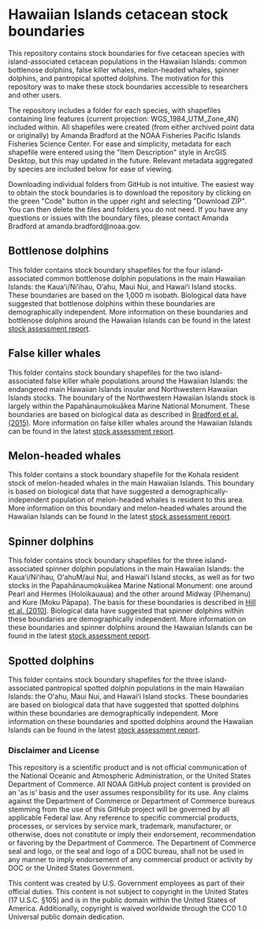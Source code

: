 # Hawaiian Islands cetacean stock boundaries

This repository contains stock boundaries for five cetacean species with island-associated cetacean populations in the Hawaiian Islands: common bottlenose dolphins, false killer whales, melon-headed whales, spinner dolphins, and pantropical spotted dolphins. The motivation for this repository was to make these stock boundaries accessible to researchers and other users.

The repository includes a folder for each species, with shapefiles containing line features (current projection: WGS_1984_UTM_Zone_4N) included within. All shapefiles were created (from either archived point data or originally) by Amanda Bradford at the NOAA Fisheries Pacific Islands Fisheries Science Center. For ease and simplicity, metadata for each shapefile were entered using the "Item Description" style in ArcGIS Desktop, but this may updated in the future. Relevant metadata aggregated by species are included below for ease of viewing.

Downloading individual folders from GitHub is not intuitive. The easiest way to obtain the stock boundaries is to download the repository by clicking on the green "Code" button in the upper right and selecting "Download ZIP". You can then delete the files and folders you do not need. If you have any questions or issues with the boundary files, please contact Amanda Bradford at amanda.bradford\@noaa.gov.

## Bottlenose dolphins

This folder contains stock boundary shapefiles for the four island-associated common bottlenose dolphin populations in the main Hawaiian Islands: the Kauaʻi/Niʻihau, Oʻahu, Maui Nui, and Hawaiʻi Island stocks. These boundaries are based on the 1,000 m isobath. Biological data have suggested that bottlenose dolphins within these boundaries are demographically independent. More information on these boundaries and bottlenose dolphins around the Hawaiian Islands can be found in the latest [stock assessment report](https://www.fisheries.noaa.gov/national/marine-mammal-protection/marine-mammal-stock-assessment-reports-species-stock).

## False killer whales

This folder contains stock boundary shapefiles for the two island-associated false killer whale populations around the Hawaiian Islands: the endangered main Hawaiian Islands insular and Northwestern Hawaiian Islands stocks. The boundary of the Northwestern Hawaiian Islands stock is largely within the Papahānaumokuākea Marine National Monument. These boundaries are based on biological data as described in [Bradford et al. (2015)](https://repository.library.noaa.gov/view/noaa/5049). More information on false killer whales around the Hawaiian Islands can be found in the latest [stock assessment report](https://www.fisheries.noaa.gov/national/marine-mammal-protection/marine-mammal-stock-assessment-reports-species-stock).

## Melon-headed whales

This folder contains a stock boundary shapefile for the Kohala resident stock of melon-headed whales in the main Hawaiian Islands. This boundary is based on biological data that have suggested a demographically-independent population of melon-headed whales is resident to this area. More information on this boundary and melon-headed whales around the Hawaiian Islands can be found in the latest [stock assessment report](https://www.fisheries.noaa.gov/national/marine-mammal-protection/marine-mammal-stock-assessment-reports-species-stock).

## Spinner dolphins

This folder contains stock boundary shapefiles for the three island-associated spinner dolphin populations in the main Hawaiian Islands: the Kauaʻi/Niʻihau, OʻahuM/aui Nui, and Hawaiʻi Island stocks, as well as for two stocks in the Papahānaumokuākea Marine National Monument: one around Pearl and Hermes (Holoikauaua) and the other around Midway (Pihemanu) and Kure (Moku Pāpapa). The basis for these boundaries is described in [Hill et al. (2010)](https://repository.library.noaa.gov/view/noaa/4423). Biological data have suggested that spinner dolphins within these boundaries are demographically independent. More information on these boundaries and spinner dolphins around the Hawaiian Islands can be found in the latest [stock assessment report](https://www.fisheries.noaa.gov/national/marine-mammal-protection/marine-mammal-stock-assessment-reports-species-stock).

## Spotted dolphins

This folder contains stock boundary shapefiles for the three island-associated pantropical spotted dolphin populations in the main Hawaiian Islands: the Oʻahu, Maui Nui, and Hawaiʻi Island stocks. These boundaries are based on biological data that have suggested that spotted dolphins within these boundaries are demographically independent. More information on these boundaries and spotted dolphins around the Hawaiian Islands can be found in the latest [stock assessment report](https://www.fisheries.noaa.gov/national/marine-mammal-protection/marine-mammal-stock-assessment-reports-species-stock).

### Disclaimer and License

This repository is a scientific product and is not official communication of the National Oceanic and Atmospheric Administration, or the United States Department of Commerce. All NOAA GitHub project content is provided on an 'as is' basis and the user assumes responsibility for its use. Any claims against the Department of Commerce or Department of Commerce bureaus stemming from the use of this GitHub project will be governed by all applicable Federal law. Any reference to specific commercial products, processes, or services by service mark, trademark, manufacturer, or otherwise, does not constitute or imply their endorsement, recommendation or favoring by the Department of Commerce. The Department of Commerce seal and logo, or the seal and logo of a DOC bureau, shall not be used in any manner to imply endorsement of any commercial product or activity by DOC or the United States Government.

This content was created by U.S. Government employees as part of their official duties. This content is not subject to copyright in the United States (17 U.S.C. §105) and is in the public domain within the United States of America. Additionally, copyright is waived worldwide through the CC0 1.0 Universal public domain dedication.
